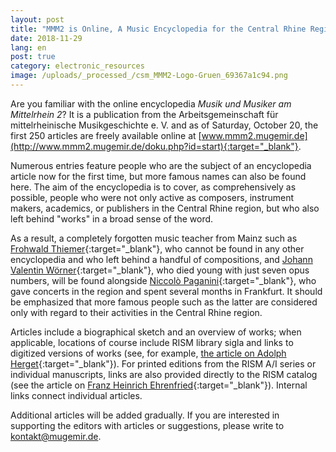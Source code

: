 ```yaml
---
layout: post
title: "MMM2 is Online, A Music Encyclopedia for the Central Rhine Region"
date: 2018-11-29
lang: en
post: true
category: electronic_resources
image: /uploads/_processed_/csm_MMM2-Logo-Gruen_69367a1c94.png
---
```



Are you familiar with the online encyclopedia _Musik und Musiker am Mittelrhein 2_? It is a publication from the Arbeitsgemeinschaft für mittelrheinische Musikgeschichte e. V. and as of Saturday, October 20, the first 250 articles are freely available online at [www.mmm2.mugemir.de](http://www.mmm2.mugemir.de/doku.php?id=start){:target="_blank"}.

Numerous entries feature people who are the subject of an encyclopedia article now for the first time, but more famous names can also be found here. The aim of the encyclopedia is to cover, as comprehensively as possible, people who were not only active as composers, instrument makers, academics, or publishers in the Central Rhine region, but who also left behind "works" in a broad sense of the word.

As a result, a completely forgotten music teacher from Mainz such as [Frohwald Thiemer](http://www.mmm2.mugemir.de/doku.php?id=thiemer){:target="_blank"}, who cannot be found in any other encyclopedia and who left behind a handful of compositions, and [Johann Valentin Wörner](http://www.mmm2.mugemir.de/doku.php?id=woerner){:target="_blank"}, who died young with just seven opus numbers, will be found alongside [Niccolò Paganini](http://www.mmm2.mugemir.de/doku.php?id=paganini){:target="_blank"}, who gave concerts in the region and spent several months in Frankfurt. It should be emphasized that more famous people such as the latter are considered only with regard to their activities in the Central Rhine region.

Articles include a biographical sketch and an overview of works; when applicable, locations of course include RISM library sigla and links to digitized versions of works (see, for example, [the article on Adolph Herget](http://www.mmm2.mugemir.de/doku.php?id=herget){:target="_blank"}). For printed editions from the RISM A/I series or individual manuscripts, links are also provided directly to the RISM catalog (see the article on [Franz Heinrich Ehrenfried](http://www.mmm2.mugemir.de/doku.php?id=ehrenfried){:target="_blank"}). Internal links connect individual articles.

Additional articles will be added gradually. If you are interested in supporting the editors with articles or suggestions, please write to [kontakt@mugemir.de](mailto:kontakt@mugemir.de "Opens window for sending email").

<script type="text/javascript">var switchTo5x=true;</script><script type="text/javascript" src="http://w.sharethis.com/button/buttons.js"></script><script type="text/javascript">stLight.options({publisher: "9b601438-1ce1-49d8-bfd7-9cff5df54c17", doNotHash: false, doNotCopy: false, hashAddressBar: false});</script>